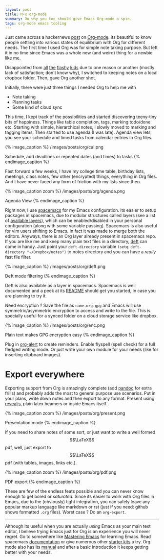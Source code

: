 ```yaml
---
layout: post
title: M-x org-mode
summary: On why you too should give Emacs Org-mode a spin.
tags: org-mode emacs tooling
---
```


<span class="dropcap">J</span>ust came across a hackernews
[post](https://news.ycombinator.com/item?id=11296843) on
[Org-mode](http://orgmode.org/). Its beautiful to know people settling into
various states of equilibrium with Org for different needs. The first time I
used Org was for simple note taking purpose. But left it in no time since
Emacs was a whole new (and weird) thing for a newbie like me.

Disappointed from [all](http://www.any.do/) [the](https://workflowy.com/)
[flashy](https://www.wunderlist.com/) [kids](https://evernote.com/) due to one
reason or another (mostly lack of satisfaction; don't know why), I switched to
keeping notes on a local dropbox folder. Then, gave Org another shot.

Initially, there were just three things I needed Org to help me with

- Note taking
- Planning tasks
- Some kind of cloud sync

This time, I kept track of the possibilities and started discovering teeny-tiny
bits of happiness. Things like table completion, tags, marking todo/done etc.
Starting with simple, hierarchical notes, I slowly moved to marking and tagging
items. Then started to use agenda (I was late). Agenda view lets you see your
schedule and timed tasks from calendar entries in Org files.

{% image_caption %}
/images/posts/org/cal.png

Schedule, add deadlines or repeated dates (and times) to tasks
{% endimage_caption %}

Fast forward a few weeks, I have my college time table, birthday lists,
meetings, class notes, few other (encrypted) things, everything in Org files.
And I have never faced any form of friction with my lists since then.

{% image_caption zoom %}
/images/posts/org/agenda.png

Agenda View
{% endimage_caption %}

Right now, I use [spacemacs](http://spacemacs.org/) for my Emacs configuration.
Its easier to setup packages in spacemacs, due to modular structures called
layers (see a list of
[available layers](https://github.com/syl20bnr/spacemacs/blob/master/layers/LAYERS.org)),
which can be enabled/disabled in your personal configuration (along with some
variable passing). Spacemacs is also useful for vim users shifting to Emacs. In
fact it was made to merge both the editors. Anyways, there is an Org layer
already present in spacemacs repo. If you are like me and keep many plain text
files in a directory, [deft](http://jblevins.org/projects/deft/) can come in
handy. Just point your `deft-directory` variable `(setq deft-directory
"~/Dropbox/notes")` to notes directory and you can have a *really* fast file
filter.

{% image_caption %}
/images/posts/org/deft.png

Deft mode filtering
{% endimage_caption %}

Deft is also available as a layer in spacemacs. Spacemacs is well documented and
a peek at its
[README](https://github.com/syl20bnr/spacemacs/blob/master/README.md) should get
you started, in case you are planning to try it.

Need encryption ? Save the file as `name.org.gpg` and Emacs will use
symmetric/asymmetric encryption to access and write to the file. This is
specially useful for a synced folder on a cloud storage service like dropbox.

{% image_caption %}
/images/posts/org/enc.png

Plain text makes GPG encryption easy
{% endimage_caption %}

Plug in [org-alert](https://github.com/groksteve/org-alert) to create reminders.
Enable flyspell (spell check) for a full fledged writing mode. Or just write
your own module for your needs (like for inserting clipboard images).

# Export everywhere

Exporting support from Org is amazingly complete (add
[pandoc](http://pandoc.org/) for extra frills) and probably adds the most to
general purpose use scenarios. Put in your plans, write down notes and then
export to any format. Present using
[revealjs](https://github.com/yjwen/org-reveal/), plain latex beamers or inside
Emacs itself.

{% image_caption zoom %}
/images/posts/org/present.png

Presentation mode
{% endimage_caption %}

If you need to share notes of some sort, or just want to write a well formed
$$\LaTeX$$ pdf, well, just export to $$\LaTeX$$ pdf (with tables, images, links
etc.).

{% image_caption zoom %}
/images/posts/org/pdf.png

PDF export
{% endimage_caption %}

These are few of the endless feats possible and you can never know enough to get
bored or *saturated*. Since its easier to work with Org files in Emacs, due to
the (obviously) tight integration, you can safely leave any popular markup
language like markdown or rst (just if you need: github shows formatted `.org`
files). Worst case ? Do an `org-export`.

---

Although its useful when you are actually *using* Emacs as your main text
editor, I believe trying Emacs just for Org is an experience you will never
regret. Go to somewhere
like [Mastering Emacs](https://masteringemacs.org/reading-guide) for learning
Emacs. Read
spacemacs
[documentation](https://github.com/syl20bnr/spacemacs/blob/master/doc/DOCUMENTATION.org) or
give numerous other
[starter kits](https://www.emacswiki.org/emacs/StarterKits) a try. Org mode
also has its [manual](http://orgmode.org/#docs) and after a basic introduction
it keeps getting better with your needs.
